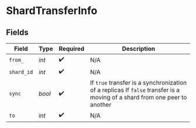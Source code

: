# ShardTransferInfo


## Fields

| Field                                                                                                                     | Type                                                                                                                      | Required                                                                                                                  | Description                                                                                                               |
| ------------------------------------------------------------------------------------------------------------------------- | ------------------------------------------------------------------------------------------------------------------------- | ------------------------------------------------------------------------------------------------------------------------- | ------------------------------------------------------------------------------------------------------------------------- |
| `from_`                                                                                                                   | *int*                                                                                                                     | :heavy_check_mark:                                                                                                        | N/A                                                                                                                       |
| `shard_id`                                                                                                                | *int*                                                                                                                     | :heavy_check_mark:                                                                                                        | N/A                                                                                                                       |
| `sync`                                                                                                                    | *bool*                                                                                                                    | :heavy_check_mark:                                                                                                        | If `true` transfer is a synchronization of a replicas If `false` transfer is a moving of a shard from one peer to another |
| `to`                                                                                                                      | *int*                                                                                                                     | :heavy_check_mark:                                                                                                        | N/A                                                                                                                       |